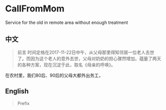 # CallFromMom
Service for the old in remote area without enough treatment

## 中文
> 前言
时间定格在2017-11-22日中午，从父母那里得知邻居一位老人去世了。而因为这个老人的意外去世，父母对奶奶的担心骤然增加。蕴量了两天的各种方案，现在沉淀于此，取名《母亲的呼唤》。

在农村里，我们80后、90后的父母大都外出务工，

## English
> Prefix
